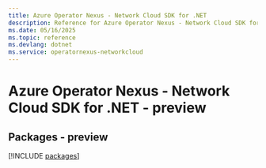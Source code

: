 ```yaml
---
title: Azure Operator Nexus - Network Cloud SDK for .NET
description: Reference for Azure Operator Nexus - Network Cloud SDK for .NET
ms.date: 05/16/2025
ms.topic: reference
ms.devlang: dotnet
ms.service: operatornexus-networkcloud
---
```

# Azure Operator Nexus - Network Cloud SDK for .NET - preview
## Packages - preview
[!INCLUDE [packages](operator-nexus---network-cloud-index.md)]